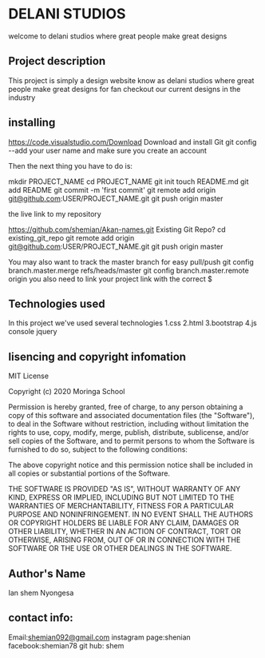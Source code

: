 # DELANI STUDIOS
welcome to delani studios where great people make great designs
## Project description
This project is simply a design website know as delani studios where great people make great designs for fan 
checkout our current designs in the industry
## installing
https://code.visualstudio.com/Download Download and install Git git config --add your user name and make sure you create an account

Then the next thing you have to do is:

mkdir PROJECT_NAME cd PROJECT_NAME git init touch README.md git add README git commit -m 'first commit' git remote add origin git@github.com:USER/PROJECT_NAME.git git push origin master

the live link to my repository

 https://github.com/shemian/Akan-names.git 
Existing Git Repo? cd existing_git_repo git remote add origin git@github.com:USER/PROJECT_NAME.git git push origin master

You may also want to track the master branch for easy pull/push git config branch.master.merge refs/heads/master git config branch.master.remote origin 
you also need to link your project
link with the correct $

## Technologies used
In this project we've used several technologies 1.css 2.html 3.bootstrap 4.js console jquery



## lisencing and copyright infomation
MIT License

Copyright (c) 2020 Moringa School

Permission is hereby granted, free of charge, to any person obtaining a copy of this software and associated documentation files (the "Software"), to deal in the Software without restriction, including without limitation the rights to use, copy, modify, merge, publish, distribute, sublicense, and/or sell copies of the Software, and to permit persons to whom the Software is furnished to do so, subject to the following conditions:

The above copyright notice and this permission notice shall be included in all copies or substantial portions of the Software.

THE SOFTWARE IS PROVIDED "AS IS", WITHOUT WARRANTY OF ANY KIND, EXPRESS OR IMPLIED, INCLUDING BUT NOT LIMITED TO THE WARRANTIES OF MERCHANTABILITY, FITNESS FOR A PARTICULAR PURPOSE AND NONINFRINGEMENT. IN NO EVENT SHALL THE AUTHORS OR COPYRIGHT HOLDERS BE LIABLE FOR ANY CLAIM, DAMAGES OR OTHER LIABILITY, WHETHER IN AN ACTION OF CONTRACT, TORT OR OTHERWISE, ARISING FROM, OUT OF OR IN CONNECTION WITH THE SOFTWARE OR THE USE OR OTHER DEALINGS IN THE SOFTWARE.

## Author's Name
Ian shem Nyongesa

## contact info:
Email:shemian092@gmail.com instagram page:shenian facebook:shemian78 git hub: shem
